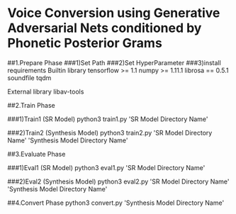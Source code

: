# Voice Conversion using Generative Adversarial Nets conditioned by Phonetic Posterior Grams

##1.Prepare Phase
###1)Set Path
###2)Set HyperParameter
###3)install requirements
Builtin library
tensorflow >= 1.1
numpy >= 1.11.1
librosa == 0.5.1
soundfile
tqdm

External library
libav-tools

##2.Train Phase

###1)Train1 (SR Model)
python3 train1.py 'SR Model Directory Name'

###2)Train2 (Synthesis Model)
python3 train2.py 'SR Model Directory Name' 'Synthesis Model Directory Name'


##3.Evaluate Phase

###1)Eval1 (SR Model)
python3 eval1.py 'SR Model Directory Name'

###2)Eval2 (Synthesis Model)
python3 eval2.py 'SR Model Directory Name' 'Synthesis Model Directory Name'

##4.Convert Phase
python3 convert.py 'Synthesis Model Directory Name'

